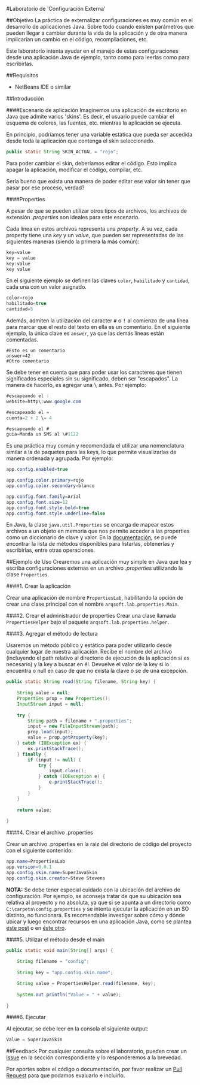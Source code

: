 #Laboratorio de 'Configuración Externa'

##Objetivo
La práctica de externalizar configuraciones es muy común en el desarrollo de aplicaciones Java. Sobre todo cuando existen parámetros que pueden llegar a cambiar durante la vida de la aplicación y de otra manera implicarían un cambio en el código, recompilaciones, etc.

Este laboratorio intenta ayudar en el manejo de estas configuraciones desde una aplicación Java de ejemplo, tanto como para leerlas como para escribirlas.

##Requisitos
- NetBeans IDE o similar

##Introducción

####Escenario de aplicación
Imaginemos una aplicación de escritorio en Java que admite varios 'skins'. Es decir, el usuario puede cambiar el esquema de colores, las fuentes, etc. mientras la aplicación se ejecuta.

En principio, podríamos tener una variable estática que pueda ser accedida desde toda la aplicación que contenga el skin seleccionado.

```java
public static String SKIN_ACTUAL = "rojo";
```

Para poder cambiar el skin, deberíamos editar el código. Esto implica apagar la aplicación, modificar el código, compilar, etc.

Sería bueno que exista una manera de poder editar ese valor sin tener que pasar por ese proceso, verdad?

####Properties

A pesar de que se pueden utilizar otros tipos de archivos, los archivos de extensión *.properties* son ideales para este escenario.

Cada línea en estos archivos representa una *property*. A su vez, cada property tiene una *key* y un *value*, que pueden ser representadas de las siguientes maneras (siendo la primera la más común):

```java
key=value
key = value
key:value
key value
```

En el siguiente ejemplo se definen las claves `color`, `habilitado` y `cantidad`, cada una con un valor asignado.

```java
color=rojo
habilitado=true
cantidad=5
```

Además, admiten la utilización del caracter <kbd>#</kbd> o <kbd>!</kbd> al comienzo de una línea para marcar que el resto del texto en ella es un comentario. En el siguiente ejemplo, la única clave es `answer`, ya que las demás líneas están comentadas.

```properties
#Esto es un comentario
answer=42
#Otro comentario
```

Se debe tener en cuenta que para poder usar los caracteres que tienen significados especiales sin su significado, deben ser "escapados". La manera de hacerlo, es agregar una <kbd>\\</kbd> antes. Por ejemplo:

```java
#escapeando el :
website=http\:www.google.com

#escapeando el =
cuenta=2 + 2 \= 4

#escapeando el #
guia=Manda un SMS al \#1122
```

Es una práctica muy común y recomendada el utilizar una nomenclatura similar a la de paquetes para las keys, lo que permite visualizarlas de manera ordenada y agrupada. Por ejemplo:

```java
app.config.enabled=true

app.config.color.primary=rojo
app.config.color.secondary=blanco

app.config.font.family=Arial
app.config.font.size=12
app.config.font.style.bold=true
app.config.font.style.underline=false
```

En Java, la clase `java.util.Properties` se encarga de mapear estos archivos a un objeto en memoria que nos permite acceder a las properties como un diccionario de clave y valor. En la [documentación](http://docs.oracle.com/javase/7/docs/api/java/util/Properties.html), se puede encontrar la lista de métodos disponibles para listarlas, obtenerlas y escribirlas, entre otras operaciones.

##Ejemplo de Uso
Crearemos una aplicación muy simple en Java que lea y escriba configuraciones externas en un archivo *.properties* utilizando la clase `Properties`.

####1. Crear la aplicación

Crear una aplicación de nombre `PropertiesLab`, habilitando la opción de crear una clase principal con el nombre `arqsoft.lab.properties.Main`.

####2. Crear el administrador de properties
Crear una clase llamada `PropertiesHelper` bajo el paquete `arqsoft.lab.properties.helper`.

####3. Agregar el método de lectura

Usaremos un método público y estático para poder utilizarlo desde cualquier lugar de nuestra aplicación. Recibe el nombre del archivo (incluyendo el path relativo al directorio de ejecución de la aplicación si es necesario) y la key a buscar en él. Devuelve el valor de la key si lo encuentra o null en caso de que no exista la clave o se de una excepción.

```java
public static String read(String filename, String key) {
        
    String value = null;
    Properties prop = new Properties();
	InputStream input = null;
 
	try {
        String path = filename + ".properties";
        input = new FileInputStream(path);
        prop.load(input);
        value = prop.getProperty(key);
	} catch (IOException ex) {
        ex.printStackTrace();
	} finally {
        if (input != null) {
            try {
                input.close();
            } catch (IOException e) {
                e.printStackTrace();
            }
        }
	}
    
    return value;
    
}
```

####4. Crear el archivo .properties

Crear un archivo .properties en la raíz del directorio de código del proyecto con el siguiente contenido:

```java
app.name=PropertiesLab
app.version=0.0.1
app.config.skin.name=SuperJavaSkin
app.config.skin.creator=Steve Stevens
```

**NOTA:** Se debe tener especial cuidado con la ubicación del archivo de configuración. Por ejemplo, se aconseja tratar de que su ubicación sea relativa al proyecto y no absoluta, ya que si se apunta a un directorio como `C:\carpeta\config.properties` y se intenta ejecutar la aplicación en un SO distinto, no funcionará. Es recomendable investigar sobre cómo y dónde ubicar y luego encontrar recursos en una aplicación Java, como se plantea [éste post](http://www.mkyong.com/java/java-getresourceasstream-in-static-method/) o en [éste otro](http://stackoverflow.com/questions/333363/loading-a-properties-file-from-java-package).

####5. Utilizar el método desde el main

```java
public static void main(String[] args) {
        
    String filename = "config";
    
	String key = "app.config.skin.name";

    String value = PropertiesHelper.read(filename, key);
    
    System.out.println("Value = " + value);
    
}
```

####6. Ejecutar

Al ejecutar, se debe leer en la consola el siguiente output:

```java
Value = SuperJavaSkin
```

##Feedback
Por cualquier consulta sobre el laboratorio, pueden crear un [Issue](https://github.com/asortlabs/properties/issues) en la sección correspondiente y lo responderemos a la brevedad.

Por aportes sobre el código o documentación, por favor realizar un [Pull Request](https://github.com/asortlabs/properties/pulls) para que podamos evaluarlo e incluirlo.
